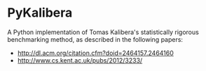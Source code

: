 # PyKalibera

A Python implementation of Tomas Kalibera's statistically rigorous
benchmarking method, as described in the following papers:

 * http://dl.acm.org/citation.cfm?doid=2464157.2464160
 * http://www.cs.kent.ac.uk/pubs/2012/3233/
